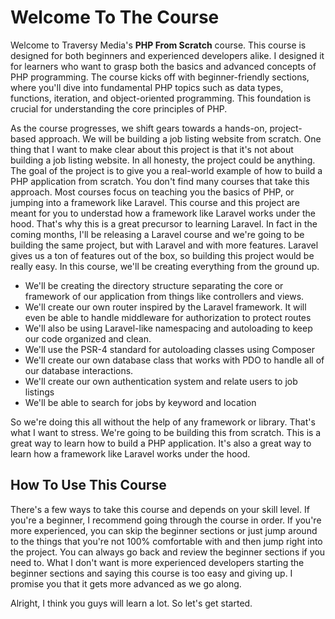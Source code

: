 # Welcome To The Course

Welcome to Traversy Media's **PHP From Scratch** course. This course is designed for both beginners and experienced developers alike. I designed it for learners who want to grasp both the basics and advanced concepts of PHP programming. The course kicks off with beginner-friendly sections, where you'll dive into fundamental PHP topics such as data types, functions, iteration, and object-oriented programming. This foundation is crucial for understanding the core principles of PHP.

As the course progresses, we shift gears towards a hands-on, project-based approach. We will be building a job listing website from scratch. One thing that I want to make clear about this project is that it's not about building a job listing website. In all honesty, the project could be anything. The goal of the project is to give you a real-world example of how to build a PHP application from scratch. You don't find many courses that take this approach. Most courses focus on teaching you the basics of PHP, or jumping into a framework like Laravel. This course and this project are meant for you to understad how a framework like Laravel works under the hood. That's why this is a great precursor to learning Laravel. In fact in the coming months, I'll be releasing a Laravel course and we're going to be building the same project, but with Laravel and with more features. Laravel gives us a ton of features out of the box, so building this project would be really easy. In this course, we'll be creating everything from the ground up.

- We'll be creating the directory structure separating the core or framework of our application from things like controllers and views.
- We'll create our own router inspired by the Laravel framework. It will even be able to handle middleware for authorization to protect routes
- We'll also be using Laravel-like namespacing and autoloading to keep our code organized and clean.
- We'll use the PSR-4 standard for autoloading classes using Composer
- We'll create our own database class that works with PDO to handle all of our database interactions.
- We'll create our own authentication system and relate users to job listings
- We'll be able to search for jobs by keyword and location

So we're doing this all without the help of any framework or library. That's what I want to stress. We're going to be building this from scratch. This is a great way to learn how to build a PHP application. It's also a great way to learn how a framework like Laravel works under the hood.

## How To Use This Course

There's a few ways to take this course and depends on your skill level. If you're a beginner, I recommend going through the course in order. If you're more experienced, you can skip the beginner sections or just jump around to the things that you're not 100% comfortable with and then jump right into the project. You can always go back and review the beginner sections if you need to. What I don't want is more experienced developers starting the beginner sections and saying this course is too easy and giving up. I promise you that it gets more advanced as we go along.

Alright, I think you guys will learn a lot. So let's get started.
